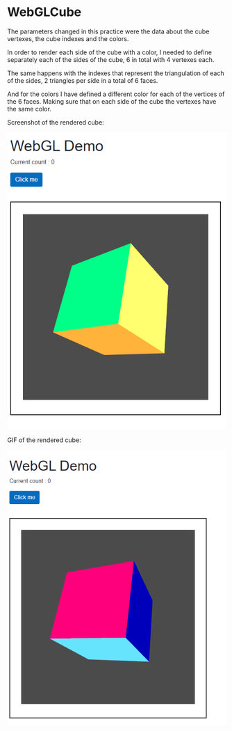 # WebGLCube

The parameters changed in this practice were the data about the cube vertexes, the cube indexes and the colors.

In order to render each side of the cube with a color, I needed to define separately each of the sides of the cube, 6 in total with 4 vertexes each.

The same happens with the indexes that represent the triangulation of each of the sides, 2 triangles per side in a total of 6 faces.

And for the colors I have defined a different color for each of the vertices of the 6 faces. Making sure that on each side of the cube the vertexes have the same color.



Screenshot of the rendered cube:

![img](./img/WebGLCube.PNG)


GIF of the rendered cube:

![gif](./GIF/WebGLCube.gif)


